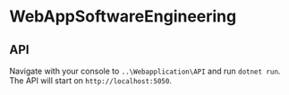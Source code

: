 # WebAppSoftwareEngineering

## API

Navigate with your console to `..\Webapplication\API` and run `dotnet run`.
The API will start on `http://localhost:5050`.